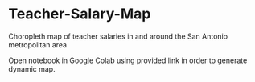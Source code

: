 # Teacher-Salary-Map
Choropleth map of teacher salaries in and around the San Antonio metropolitan area

Open notebook in Google Colab using provided link in order to generate dynamic map.
